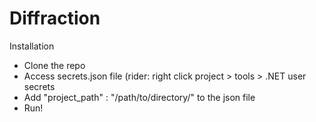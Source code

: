 # Diffraction

Installation 
- Clone the repo
- Access secrets.json file (rider: right click project > tools > .NET user secrets
- Add "project_path" : "/path/to/directory/" to the json file
- Run!
